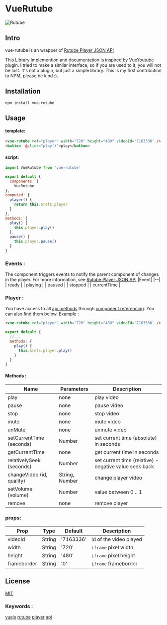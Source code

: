 # VueRutube

![Rutube](https://upload.wikimedia.org/wikipedia/en/thumb/b/b2/Rutube-Logo-transparent-black-and-white.svg/1280px-Rutube-Logo-transparent-black-and-white.svg.png)
## Intro
vue-rutube is an wrapper of [Rutube Player JSON API](https://github.com/rutube/RutubePlayerJSAPI)

This Library implemention and documentation is inspired by [VueYoutube](https://www.npmjs.com/package/vue-youtube) plugin. I tried to make a similar interface, so if you are used to it, you will not be lost. It's not a plugin, but just a	 simple library. This is my first contribution to NPM, please be kind :).

## Installation

    npm install vue-rutube

 ## Usage
 #### template:
 ```html
<vue-rutube ref="player" width="720" height="480" videoId='7163336' />
<button  @click="play()">play</button>
```
#### script:
```js
import VueRutube from 'vue-rutube'

export default {
  components: {
    VueRutube
},
computed: {
  player() {
    return this.$refs.player
  }
},
methods: {
  play() {
    this.player.play()
  },
  pause() {
    this.player.pause()
  }
}
```
### Events :
The component triggers events to notify the parent component of changes in the player. For more information, see [Rutube Player JSON API](https://github.com/rutube/RutubePlayerJSAPI)
|Event|
|--|
| ready |
| playing |
| paused |
| stopped |
| currentTime |

### Player :
You have access to all [api methods](https://github.com/rutube/RutubePlayerJSAPI) through [component referencing](https://vuejs.org/v2/api/#ref). You can also find them below.
Example :
 ```html
<vue-rutube ref="player" width="720" height="480" videoId='7163336' />
```

```js
export default {
  //...
  methods: {
    play() {
      this.$refs.player.play()
    }
  }
}
```
####  Methods : 
| Name | Parameters | Description |
|--|--|--|
| play | none | play video |
| pause | none | pause video | 
| stop | none | stop video | 
| mute | none | mute video | 
| unMute | none | unmute video | 
| setCurrentTime (seconds) | Number | set current time (absolute) in seconds |
| getCurrentTime | none | get current time in seconds |
| relativelySeek (seconds) | Number | set current time (relative) - negative value seek back |
| changeVideo (id, quality) | String, Number | change player video |
| setVolume (volume) | Number | value between 0 .. 1 |
| remove | none | remove player |

### props:
| Prop | Type | Default | Description|
|--|--|--|--|
| videoId | String | '7163336' | Id of the video played  |
| width | String | '720' | `iframe` pixel width  |
| height | String | '480' | `iframe` pixel height  |
| frameborder | String | '0' | `iframe` frameborder  |

## License
[MIT](https://opensource.org/licenses/MIT)
### Keywords :
[vuejs](https://www.npmjs.com/search?q=keywords:vuejs) [rutube](https://www.npmjs.com/search?q=keywords:rutube) [player](https://www.npmjs.com/search?q=keywords:player) [api](https://www.npmjs.com/search?q=keywords:vuejs)

